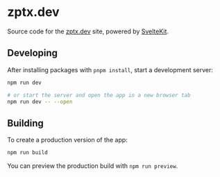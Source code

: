 # zptx.dev

Source code for the [zptx.dev](https://zptx.dev) site, powered by [SvelteKit](https://kit.svelte.dev/).

## Developing

After installing packages with `pnpm install`, start a development server:

```bash
npm run dev

# or start the server and open the app in a new browser tab
npm run dev -- --open
```

## Building

To create a production version of the app:

```bash
npm run build
```

You can preview the production build with `npm run preview`.
